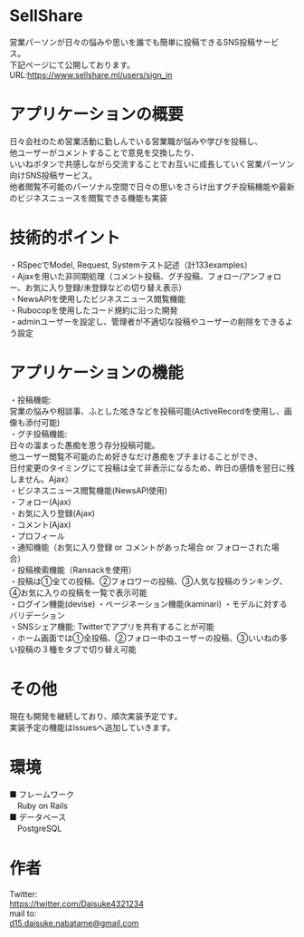 # SellShare
営業パーソンが日々の悩みや思いを誰でも簡単に投稿できるSNS投稿サービス。  
下記ページにて公開しております。  
URL:https://www.sellshare.ml/users/sign_in

# アプリケーションの概要  
日々会社のため営業活動に勤しんでいる営業職が悩みや学びを投稿し、  
他ユーザーがコメントすることで意見を交換したり、  
いいねボタンで共感しながら交流することでお互いに成長していく営業パーソン向けSNS投稿サービス。  
他者閲覧不可能のパーソナル空間で日々の思いをさらけ出すグチ投稿機能や最新のビジネスニュースを閲覧できる機能も実装  

# 技術的ポイント
・RSpecでModel, Request, Systemテスト記述（計133examples）  
・Ajaxを用いた非同期処理（コメント投稿、グチ投稿、フォロー/アンフォロー、お気に入り登録/未登録などの切り替え表示）  
・NewsAPIを使用したビジネスニュース閲覧機能  
・Rubocopを使用したコード規約に沿った開発  
・adminユーザーを設定し、管理者が不適切な投稿やユーザーの削除をできるよう設定

# アプリケーションの機能  
・投稿機能:  
 営業の悩みや相談事、ふとした呟きなどを投稿可能(ActiveRecordを使用し、画像も添付可能)  
・グチ投稿機能:  
 日々の溜まった愚痴を思う存分投稿可能。  
 他ユーザー閲覧不可能のため好きなだけ愚痴をブチまけることができ、  
 日付変更のタイミングにて投稿は全て非表示になるため、昨日の感情を翌日に残しません。Ajax）  
・ビジネスニュース閲覧機能(NewsAPI使用)  
・フォロー(Ajax)  
・お気に入り登録(Ajax)  
・コメント(Ajax)  
・プロフィール  
・通知機能（お気に入り登録 or コメントがあった場合 or フォローされた場合）  
・投稿検索機能（Ransackを使用）  
・投稿は①全ての投稿、②フォロワーの投稿、③人気な投稿のランキング、④お気に入りの投稿を一覧で表示可能  
・ログイン機能(devise)
・ページネーション機能(kaminari)
・モデルに対するバリデーション  
・SNSシェア機能: Twitterでアプリを共有することが可能  
・ホーム画面では①全投稿、②フォロー中のユーザーの投稿、③いいねの多い投稿の３種をタブで切り替え可能

# その他  
現在も開発を継続しており、順次実装予定です。  
実装予定の機能はIssuesへ追加していきます。  

# 環境  
■ フレームワーク  
　Ruby on Rails  
■ データベース  
　PostgreSQL  
 
# 作者   
Twitter:  
<https://twitter.com/Daisuke4321234>  
mail to:  
d15.daisuke.nabatame@gmail.com  
